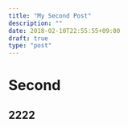 ```yaml
---
title: "My Second Post"
description: ""
date: 2018-02-10T22:55:55+09:00
draft: true
type: "post"
---
```


# Second

## 2222
